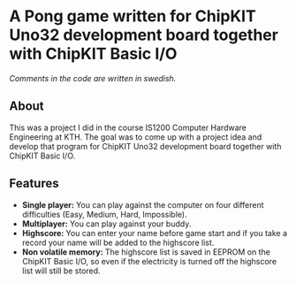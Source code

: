 # A Pong game written for ChipKIT Uno32 development board together with ChipKIT Basic I/O

*Comments in the code are written in swedish.*

## About
This was a project I did in the course IS1200 Computer Hardware Engineering at KTH.
The goal was to come up with a project idea and develop that program for
ChipKIT Uno32 development board together with ChipKIT Basic I/O.

## Features
- **Single player:** You can play against the computer on four different difficulties (Easy, Medium, Hard, Impossible).
- **Multiplayer:** You can play against your buddy.
- **Highscore:** You can enter your name before game start and if you take a record your name will be added to the highscore list.
- **Non volatile memory:** The highscore list is saved in EEPROM on the ChipKIT Basic I/O, so even if the electricity is turned off the highscore list will still be stored.